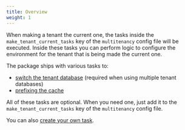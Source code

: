 ```yaml
---
title: Overview
weight: 1
---
```


When making a tenant the current one, the tasks inside the `make_tenant_current_tasks` key of the `multitenancy` config file will be executed. Inside these tasks you can perform logic to configure the environment for the tenant that is being made the current one.

The package ships with various tasks to:

- [switch the tenant database](/laravel-multitenancy/v1/using-tasks-to-prepare-the-environment/database) (required when using multiple tenant databases)
- [prefixing the cache](/laravel-multitenancy/v1/using-tasks-to-prepare-the-environment/cache)

All of these tasks are optional. When you need one, just add it to the `make_tenant_current_tasks` key of the `multitenancy` config file.

You can also [create your own task](/laravel-multitenancy/v1/using-tasks-to-prepare-the-environment/creating-your-own-task/).
